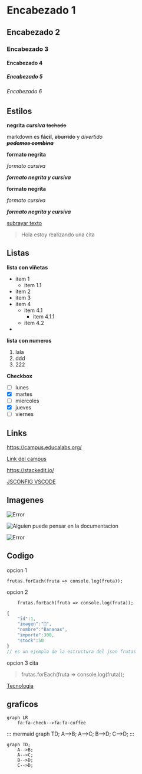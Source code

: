 # Encabezado 1 
## Encabezado 2
### Encabezado 3
#### Encabezado 4
##### Encabezado 5
###### Encabezado 6

## Estilos

**negrita** ___cursiva___ ~~tachado~~

markdown es **fácil**, ~~aburrido~~ y *divertido*  
~~___podemos combina___~~

**formato negrita**

*formato cursiva*

***formato negrita y cursiva***

__formato negrita__

_formato cursiva_

___formato negrita y cursiva___

<u>subrayar texto</u>

> Hola estoy realizando una cita
>

## Listas
**lista con viñetas**
 - item 1
   - item 1.1
- item 2
 - item 3
 - item 4
   - item 4.1
       - item 4.1.1
    - item 4.2
- 


**lista con numeros**
1. lala
2. ddd
3. 222

**Checkbox**
 - [ ] lunes
 - [x]  martes
 - [ ]  miercoles
 - [x] jueves
 - [ ]  viernes

## Links 
https://campus.educalabs.org/


[Link del campus](https://campus.educalabs.org/)

<https://stackedit.io/>



[JSCONFIG VSCODE](https://code.visualstudio.com/docs/nodejs/working-with-javascript#_type-checking-javascript
)


## Imagenes


![Error](./img/misionterminada.jpg)


![Alguien puede pensar en la documentacion](https://www.memecreator.org/static/images/memes/4763348.jpg
'Alguien puede pensar en la documentacion')

![Error](./img/junior.jpeg)


## Codigo
opcion 1 

    frutas.forEach(fruta => console.log(fruta));

opcion 2 
```
    frutas.forEach(fruta => console.log(fruta));
```

```javascript
{
    "id":1,
    "imagen":"🍌",
    "nombre":"Bananas",
    "importe":300,
    "stock":50
}
// es un ejemplo de la estructura del json frutas
```
opcion 3 cita

> frutas.forEach(fruta => console.log(fruta));

[Tecnologia](https://github.com/mariaelisaaraya/ingenias-Backend/blob/clase16/modulo2/clase16/contenido.md#technologies)

## graficos 

```mermaid
graph LR
    fa:fa-check-->fa:fa-coffee
```

::: mermaid
graph TD;
    A-->B;
    A-->C;
    B-->D;
    C-->D;
:::

```mermaid
graph TD;
    A-->B;
    A-->C;
    B-->D;
    C-->D;
```
